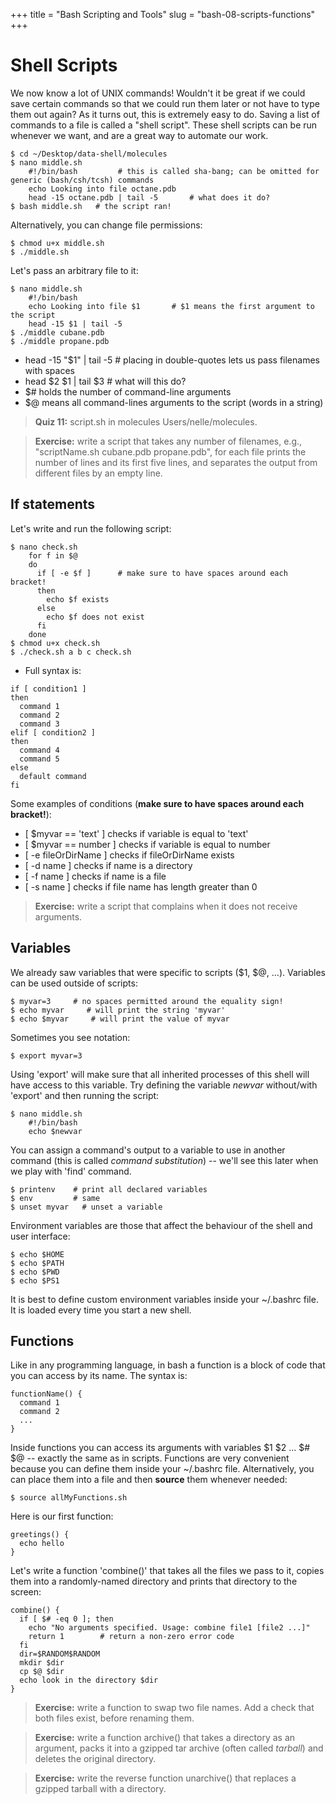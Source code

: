 +++
title = "Bash Scripting and Tools"
slug = "bash-08-scripts-functions"
+++

# Shell Scripts

We now know a lot of UNIX commands! Wouldn't it be great if we could save certain commands so that we
could run them later or not have to type them out again? As it turns out, this is extremely easy to
do. Saving a list of commands to a file is called a "shell script". These shell scripts can be run
whenever we want, and are a great way to automate our work.

~~~ {.bash}
$ cd ~/Desktop/data-shell/molecules
$ nano middle.sh
	#!/bin/bash         # this is called sha-bang; can be omitted for generic (bash/csh/tcsh) commands
	echo Looking into file octane.pdb
	head -15 octane.pdb | tail -5       # what does it do?
$ bash middle.sh   # the script ran!
~~~

Alternatively, you can change file permissions:

~~~ {.bash}
$ chmod u+x middle.sh
$ ./middle.sh
~~~

Let's pass an arbitrary file to it:
~~~ {.bash}
$ nano middle.sh
	#!/bin/bash
	echo Looking into file $1       # $1 means the first argument to the script
    head -15 $1 | tail -5
$ ./middle cubane.pdb
$ ./middle propane.pdb
~~~

* head -15 "$1" | tail -5     # placing in double-quotes lets us pass filenames with spaces
* head $2 $1 | tail $3        # what will this do?
* $# holds the number of command-line arguments
* $@ means all command-lines arguments to the script (words in a string)

> **Quiz 11:** script.sh in molecules Users/nelle/molecules.

> **Exercise:** write a script that takes any number of filenames, e.g., "scriptName.sh cubane.pdb
> propane.pdb", for each file prints the number of lines and its first five lines, and separates the
> output from different files by an empty line.

## If statements

Let's write and run the following script:

~~~ {.bash}
$ nano check.sh
    for f in $@
    do
      if [ -e $f ]      # make sure to have spaces around each bracket!
      then
        echo $f exists
      else
        echo $f does not exist
      fi
    done
$ chmod u+x check.sh
$ ./check.sh a b c check.sh
~~~

* Full syntax is:

~~~ {.bash}
if [ condition1 ]
then
  command 1
  command 2
  command 3
elif [ condition2 ]
then
  command 4
  command 5
else
  default command
fi
~~~

Some examples of conditions (**make sure to have spaces around each bracket!**):

* [ $myvar == 'text' ] checks if variable is equal to 'text'
* [ $myvar == number ] checks if variable is equal to number
* [ -e fileOrDirName ] checks if fileOrDirName exists
* [ -d name ] checks if name is a directory
* [ -f name ] checks if name is a file
* [ -s name ] checks if file name has length greater than 0

> **Exercise:** write a script that complains when it does not receive arguments.

## Variables

We already saw variables that were specific to scripts ($1, $@, ...). Variables can be used outside of
scripts:

~~~ {.bash}
$ myvar=3     # no spaces permitted around the equality sign!
$ echo myvar     # will print the string 'myvar'
$ echo $myvar     # will print the value of myvar
~~~

Sometimes you see notation:

~~~ {.bash}
$ export myvar=3
~~~

Using 'export' will make sure that all inherited processes of this shell will have access to this
variable. Try defining the variable *newvar* without/with 'export' and then running the script:

~~~ {.bash}
$ nano middle.sh
	#!/bin/bash
    echo $newvar
~~~

You can assign a command's output to a variable to use in another command (this is called *command
substitution*) -- we'll see this later when we play with 'find' command.

~~~ {.bash}
$ printenv    # print all declared variables
$ env         # same
$ unset myvar   # unset a variable
~~~

Environment variables are those that affect the behaviour of the shell and user interface:

~~~ {.bash}
$ echo $HOME
$ echo $PATH
$ echo $PWD
$ echo $PS1
~~~

It is best to define custom environment variables inside your ~/.bashrc file. It is loaded every time you
start a new shell.

## Functions

Like in any programming language, in bash a function is a block of code that you can access by its
name. The syntax is:

~~~ {.bash}
functionName() {
  command 1
  command 2
  ...
}
~~~

Inside functions you can access its arguments with variables $1 $2 ... $# $@ -- exactly the same as in
scripts. Functions are very convenient because you can define them inside your ~/.bashrc
file. Alternatively, you can place them into a file and then **source** them whenever needed:

~~~ {.bash}
$ source allMyFunctions.sh
~~~

Here is our first function:

~~~ {.bash}
greetings() {
  echo hello
}
~~~

Let's write a function 'combine()' that takes all the files we pass to it, copies them into a
randomly-named directory and prints that directory to the screen:

~~~ {.bash}
combine() {
  if [ $# -eq 0 ]; then
    echo "No arguments specified. Usage: combine file1 [file2 ...]"
    return 1        # return a non-zero error code
  fi
  dir=$RANDOM$RANDOM
  mkdir $dir
  cp $@ $dir
  echo look in the directory $dir
}
~~~

> **Exercise:** write a function to swap two file names. Add a check that both files exist, before
> renaming them.

> **Exercise:** write a function archive() that takes a directory as an argument, packs it into a gzipped
> tar archive (often called *tarball*) and deletes the original directory.

> **Exercise:** write the reverse function unarchive() that replaces a gzipped tarball with a directory.
